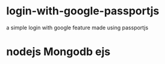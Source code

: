 # login-with-google-passportjs
a simple login with google feature made using passportjs 
# nodejs Mongodb ejs 

